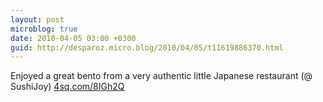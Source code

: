 ```yaml
---
layout: post
microblog: true
date: 2010-04-05 03:00 +0300
guid: http://desparoz.micro.blog/2010/04/05/t11619886370.html
---
```

Enjoyed a great bento from a very authentic little Japanese restaurant (@ SushiJoy) [4sq.com/8IGh2Q](http://4sq.com/8IGh2Q)
